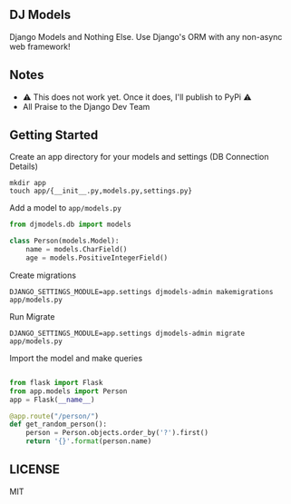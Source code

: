 ## DJ Models

Django Models and Nothing Else. Use Django's ORM with any non-async web framework!

## Notes
- ⚠️  This does not work yet. Once it does, I'll publish to PyPi ⚠️  
- All Praise to the Django Dev Team


## Getting Started

Create an app directory for your models and settings (DB Connection Details) 

    mkdir app
    touch app/{__init__.py,models.py,settings.py}
    

Add a model to `app/models.py`

```python
from djmodels.db import models

class Person(models.Model):
    name = models.CharField()
    age = models.PositiveIntegerField()

```

Create migrations

    DJANGO_SETTINGS_MODULE=app.settings djmodels-admin makemigrations app/models.py
    

Run Migrate

    DJANGO_SETTINGS_MODULE=app.settings djmodels-admin migrate app/models.py
    

Import the model and make queries

```python

from flask import Flask
from app.models import Person
app = Flask(__name__)

@app.route("/person/")
def get_random_person():
    person = Person.objects.order_by('?').first()
    return '{}'.format(person.name)

``` 

## LICENSE
MIT 
